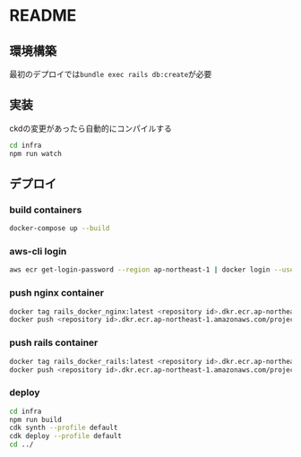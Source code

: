 # README

## 環境構築

最初のデプロイでは`bundle exec rails db:create`が必要

## 実装

ckdの変更があったら自動的にコンパイルする

```sh
cd infra
npm run watch
```

## デプロイ

### build containers

```sh
docker-compose up --build

```

### aws-cli login

```sh
aws ecr get-login-password --region ap-northeast-1 | docker login --username AWS --password-stdin <repository id>.dkr.ecr.ap-northeast-1.amazonaws.com

```

### push nginx container

```sh
docker tag rails_docker_nginx:latest <repository id>.dkr.ecr.ap-northeast-1.amazonaws.com/projectname-nginx:latest
docker push <repository id>.dkr.ecr.ap-northeast-1.amazonaws.com/projectname-nginx:latest
```

### push rails container

```sh
docker tag rails_docker_rails:latest <repository id>.dkr.ecr.ap-northeast-1.amazonaws.com/projectname-rails:latest
docker push <repository id>.dkr.ecr.ap-northeast-1.amazonaws.com/projectname-rails:latest
```

### deploy

```sh
cd infra
npm run build
cdk synth --profile default
cdk deploy --profile default
cd ../
```
